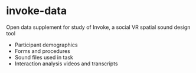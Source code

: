 # invoke-data
Open data supplement for study of Invoke, a social VR spatial sound design tool

+ Participant demographics
+ Forms and procedures
+ Sound files used in task
+ Interaction analysis videos and transcripts
